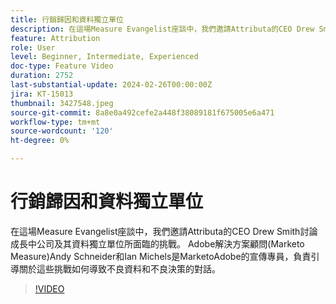 ```yaml
---
title: 行銷歸因和資料獨立單位
description: 在這場Measure Evangelist座談中，我們邀請Attributa的CEO Drew Smith討論成長中公司及其資料獨立單位所面臨的挑戰。 Adobe解決方案顧問(Marketo Measure)Andy Schneider和Ian Michels是MarketoAdobe的宣傳專員，負責引導關於這些挑戰如何導致不良資料和不良決策的對話。
feature: Attribution
role: User
level: Beginner, Intermediate, Experienced
doc-type: Feature Video
duration: 2752
last-substantial-update: 2024-02-26T00:00:00Z
jira: KT-15013
thumbnail: 3427548.jpeg
source-git-commit: 8a8e0a492cefe2a448f38089181f675005e6a471
workflow-type: tm+mt
source-wordcount: '120'
ht-degree: 0%

---
```



# 行銷歸因和資料獨立單位

在這場Measure Evangelist座談中，我們邀請Attributa的CEO Drew Smith討論成長中公司及其資料獨立單位所面臨的挑戰。 Adobe解決方案顧問(Marketo Measure)Andy Schneider和Ian Michels是MarketoAdobe的宣傳專員，負責引導關於這些挑戰如何導致不良資料和不良決策的對話。

>[!VIDEO](https://video.tv.adobe.com/v/3427548/?learn=on)
